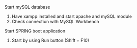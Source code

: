 Start mySQL database
1. Have xampp installed and start apache and mySQL module
2. Check connection with MySQL Workbench


Start SPRING boot application
1. Start by using Run button (Shift + F10)


